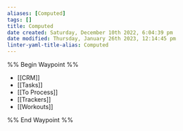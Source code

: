```yaml
---
aliases: [Computed]
tags: []
title: Computed
date created: Saturday, December 10th 2022, 6:04:39 pm
date modified: Thursday, January 26th 2023, 12:14:45 pm
linter-yaml-title-alias: Computed
---
```


%% Begin Waypoint %%

- [[CRM]]
- [[Tasks]]
- [[To Process]]
- [[Trackers]]
- [[Workouts]]

%% End Waypoint %%
